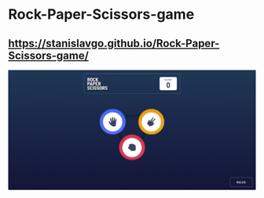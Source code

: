 # Rock-Paper-Scissors-game
## https://stanislavgo.github.io/Rock-Paper-Scissors-game/
![Photo of Game Rock Paper Scissors](./images/photo-of-game.png)
